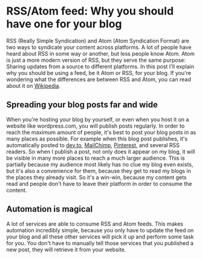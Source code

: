 # RSS/Atom feed: Why you should have one for your blog
RSS (Really Simple Syndication) and Atom (Atom Syndication Format) are two ways to syndicate your content across platforms. A lot of people have heard about RSS in some way or another, but less people know Atom. Atom is just a more modern version of RSS, but they serve the same purpose: Sharing updates from a source to different platforms. In this post I'll explain why you should be using a feed, be it Atom or RSS, for your blog. If you're wondering what the differences are between RSS and Atom, you can read about it on [Wikipedia](https://en.wikipedia.org/wiki/Atom_(Web_standard)#Atom_compared_to_RSS_2.0).

## Spreading your blog posts far and wide
When you're hosting your blog by yourself, or even when you host it on a website like wordpress.com, you will publish posts regularly. In order to reach the maximum amount of people, it's best to post your blog posts in as many places as possible. For example when this blog post publishes, it's automatically posted to [dev.to](https://dev.to/roelofjanelsinga), [MailChimp](https://mailchi.mp/d405013025c9/roelofjanelsinga), [Pinterest](https://nl.pinterest.com/roelofelsinga/blog-posts/), and several RSS readers. So when I publish a post, not only does it appear on my blog, it will be visible in many more places to reach a much larger audience. This is partially because my audience most likely has no clue my blog even exists, but it's also a convenience for them, because they get to read my blogs in the places they already visit. So it's a win-win, because my content gets read and people don't have to leave their platform in order to consume the content.

## Automation is magical
A lot of services are able to consume RSS and Atom feeds. This makes automation incredibly simple, because you only have to update the feed on your blog and all these other services will pick it up and perform some task for you. You don't have to manually tell those services that you published a new post, they will retrieve it from your website.